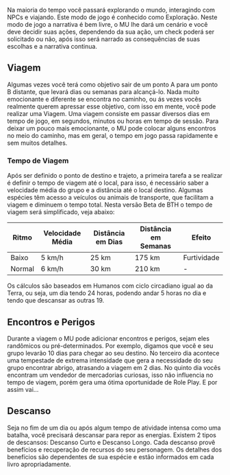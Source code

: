 Na maioria do tempo você passará explorando o mundo, interagindo com NPCs e viajando. Este modo de jogo é conhecido como Exploração. Neste modo de jogo a narrativa é bem livre, o MU lhe dará um cenário e você deve decidir suas ações, dependendo da sua ação, um check poderá ser solicitado ou não, após isso será narrado as consequências de suas escolhas e a narrativa continua.

## Viagem

Algumas vezes você terá como objetivo sair de um ponto A para um ponto B distante, que levará dias ou semanas para alcançá-lo. Nada muito emocionante e diferente se encontra no caminho, ou ás vezes vocês realmente querem apressar esse objetivo, com isso em mente, você pode realizar uma Viagem.
Uma viagem consiste em passar diversos dias em tempo de jogo, em segundos, minutos ou horas em tempo de sessão. Para deixar um pouco mais emocionante, o MU pode colocar alguns encontros no meio do caminho, mas em geral, o tempo em jogo passa rapidamente e sem muitos detalhes.

### Tempo de Viagem

Após ser definido o ponto de destino e trajeto, a primeira tarefa a se realizar é definir o tempo de viagem até o local, para isso, é necessário saber a velocidade média do grupo e a distância até o local destino. Algumas espécies têm acesso a veículos ou animais de transporte, que facilitam a viagem e diminuem o tempo total.
Nesta versão Beta de BTH o tempo de viagem será simplificado, veja abaixo:

| Ritmo  | Velocidade Média | Distância em Dias | Distância em Semanas | Efeito      |
| ------ | ---------------- | ----------------- | -------------------- | ----------- |
| Baixo  | 5 km/h           | 25 km             | 175 km               | Furtividade |
| Normal | 6 km/h           | 30 km             | 210 km               | -           |

Os cálculos são baseados em Humanos com ciclo circadiano igual ao da Terra, ou seja, um dia tendo 24 horas, podendo andar 5 horas no dia e tendo que descansar as outras 19.

## Encontros e Perigos

Durante a viagem o MU pode adicionar encontros e perigos, sejam eles randômicos ou pré-determinados. Por exemplo, digamos que você e seu grupo levarão 10 dias para chegar ao seu destino. No terceiro dia acontece uma tempestade de extrema intensidade que gera a necessidade do seu grupo encontrar abrigo, atrasando a viagem em 2 dias. No quinto dia vocês encontram um vendedor de mercadorias curiosas, isso não influencia no tempo de viagem, porém gera uma ótima oportunidade de Role Play. E por assim vai…

## Descanso

Seja no fim de um dia ou após algum tempo de atividade intensa como uma batalha, você precisará descansar para repor as energias. Existem 2 tipos de descansos: Descanso Curto e Descanso Longo. Cada descanso provê benefícios e recuperação de recursos do seu personagem. Os detalhes dos benefícios são dependentes de sua espécie e estão informados em cada livro apropriadamente.
